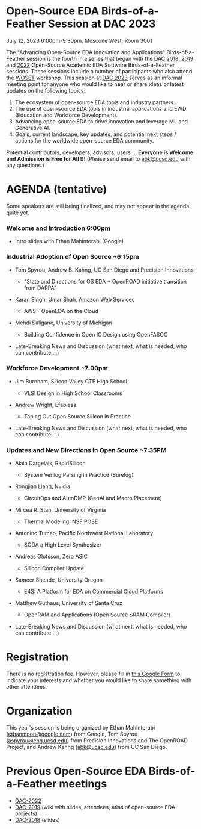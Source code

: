 # Open-Source EDA Birds-of-a-Feather Session at DAC 2023

July 12, 2023 6:00pm-9:30pm, Moscone West, Room 3001

The "Advancing Open-Source EDA Innovation and Applications" Birds-of-a-Feather session is the fourth in a series that began with the DAC [2018](https://drive.google.com/open?id=1m8ZJEvfLcUhiL1KX7rj18gzi-zLhI6P2), [2019](https://github.com/The-OpenROAD-Project/Birds-of-a-Feather-Open-Source-Academic-EDA-Software/wiki/DAC-2019-Birds-of-a-Feather:-Open-Source-Academic-EDA-Software) and [2022](./README_2022.md) Open-Source Academic EDA Software Birds-of-a-Feather sessions. These sessions include a number of participants who also attend the [WOSET](https://woset-workshop.github.io/) workshop. This session at [DAC 2023](https://www.dac.com/) serves as an informal meeting point for anyone who would like to hear or share ideas or latest updates on the following topics:
  1. The ecosystem of open-source EDA tools and industry partners.
  2. The use of open-source EDA tools in industrial applications and EWD (Education and Workforce Development).
  3. Advancing open-source EDA to drive innovation and leverage ML and Generative AI.
  4. Goals, current landscape, key updates, and potential next steps / actions for the worldwide open-source EDA community.
  
Potential contributors, developers, advisors, users … **Everyone is Welcome and Admission is Free for All !!!** (Please send email to [abk@ucsd.edu](mailto:abk@ucsd.edu) with any questions.)

# AGENDA (tentative)

Some speakers are still being finalized, and may not appear in the agenda quite yet.
  
### Welcome and Introduction 6:00pm

- Intro slides with Ethan Mahintorabi (Google)

### Industrial Adoption of Open Source ~6:15pm

- Tom Spyrou, Andrew B. Kahng, UC San Diego and Precision Innovations
  - "State and Directions for OS EDA + OpenROAD initiative transition from DARPA"
  
- Karan Singh, Umar Shah, Amazon Web Services
  - AWS - OpenEDA on the Cloud
  
- Mehdi Saligane, University of Michigan
  - Building Confidence in Open IC Design using OpenFASOC

- Late-Breaking News and Discussion (what next, what is needed, who can contribute …)

### Workforce Development  ~7:00pm

- Jim Burnham, Silicon Valley CTE High School
  - VLSI Design in High School Classrooms

- Andrew Wright, Efabless
  - Taping Out Open Source Silicon in Practice

- Late-Breaking News and Discussion (what next, what is needed, who can contribute …)

### Updates and New Directions in Open Source ~7:35PM

- Alain Dargelais, RapidSilicon
  - System Verilog Parsing in Practice (Surelog)

- Rongjian Liang, Nvidia
  - CircuitOps and AutoDMP (GenAI and Macro Placement)

- Mircea R. Stan, University of Virginia
  - Thermal Modeling, NSF POSE

- Antonino Tumeo, Pacific Northwest National Laboratory
  -  SODA a High Level Synthesizer

- Andreas Olofsson, Zero ASIC
  - Silicon Compiler Update

- Sameer Shende, University Oregon
  - E4S: A Platform for EDA on Commercial Cloud Platforms

- Matthew Guthaus, University of Santa Cruz
  - OpenRAM and Applications (Open Source SRAM Compiler)

- Late-Breaking News and Discussion (what next, what is needed, who can contribute …)

# Registration
  
There is no registration fee. However, please fill in [this Google Form](https://docs.google.com/forms/d/e/1FAIpQLSeyzd9rCoGSq9jfT8C7Yo6bWbUiyZ6tlOZEN7vQ7REmlRMfSw/viewform) to indicate your interests and whether you would like to share something with other attendees.

# Organization
This year's session is being organized by Ethan Mahintorabi ([ethanmoon@google.com](mailto:ethanmoon@google.com)) from Google, Tom Spyrou ([aspyrou@eng.ucsd.edu](mailto:aspyrou@eng.ucsd.edu)) from Precision Innovations and The OpenROAD Project, and Andrew Kahng ([abk@ucsd.edu](mailto:abk@ucsd.edu)) from UC San Diego.

# Previous Open-Source EDA Birds-of-a-Feather meetings
- [DAC-2022](./README_2022.md)
- [DAC-2019](https://github.com/The-OpenROAD-Project/Birds-of-a-Feather-Open-Source-Academic-EDA-Software/wiki/DAC-2019-Birds-of-a-Feather:-Open-Source-Academic-EDA-Software) (wiki with slides, attendees, atlas of open-source EDA projects)
- [DAC-2018](https://drive.google.com/open?id=1m8ZJEvfLcUhiL1KX7rj18gzi-zLhI6P2) (slides)